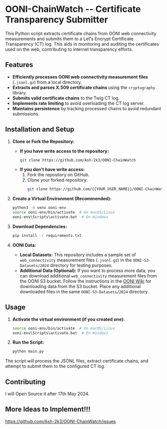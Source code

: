 # OONI-ChainWatch -- Certificate Transparency Submitter

This Python script extracts certificate chains from OONI web connectivity measurements and submits them to a Let's Encrypt Certificate Transparency (CT) log. This aids in monitoring and auditing the certificates used on the web, contributing to internet transparency efforts.

## Features

*   **Efficiently processes OONI web connectivity measurement files** (`.jsonl.gz`) from a local directory.
*   **Extracts and parses X.509 certificate chains** using the `cryptography` library.
*   **Submits valid certificate chains** to the Twig CT log.
*   **Implements rate limiting** to avoid overloading the CT log server.
*   **Maintains persistence** by tracking processed chains to avoid redundant submissions.

## Installation and Setup

1.  **Clone or Fork the Repository:**
    *   **If you have write access to the repository:**
        ```bash
        git clone https://github.com/Ash-2k3/OONI-ChainWatch
        ```
    *   **If you don't have write access:**
        1.  Fork the repository on GitHub.
        2.  Clone your forked repository:
            ```bash
            git clone https://github.com/{{YOUR_USER_NAME}}/OONI-ChainWatch # Replace with your forked repository URL
            ```

2.  **Create a Virtual Environment (Recommended):**
    ```bash
    python3 -m venv ooni-env
    source ooni-env/bin/activate  # On macOS/Linux
    ooni-env\Scripts\activate.bat  # On Windows
    ```

3.  **Download Dependencies:**
    ```bash
    pip install -r requirements.txt
    ```

4. **OONI Data:**
   *   **Local Datasets:** This repository includes a sample set of `web_connectivity` measurement files (`.jsonl.gz`) in the `OONI-S3-Datasets/2024` directory for testing purposes.
   *   **Additional Data (Optional):** If you want to process more data, you can download additional `web_connectivity` measurement files from the OONI S3 bucket. Follow the instructions in the [OONI Wiki](https://ooni.org/post/mining-ooni-data/) for downloading data from the S3 bucket. Place any additional downloaded files in the same `OONI-S3-Datasets/2024` directory.


## Usage

1.  **Activate the virtual environment (if you created one):**
    ```bash
    source ooni-env/bin/activate  # On macOS/Linux
    ooni-env\Scripts\activate.bat  # On Windows
    ```

2.  **Run the Script:**
    ```bash
    python main.py
    ```

The script will process the JSONL files, extract certificate chains, and attempt to submit them to the configured CT log.

## Contributing

I will Open Source it after 17th May 2024.

## More Ideas to Implement!!!

https://github.com/Ash-2k3/OONI-ChainWatch/issues


